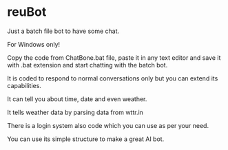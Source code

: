 # reuBot
Just a batch file bot to have some chat.

For Windows only!

Copy the code from ChatBone.bat file, paste it in any text editor and save it with .bat extension and start chatting with the batch bot.

It is coded to respond to normal conversations only but you can extend its capabilities.

It can tell you about time, date and even weather.

It tells weather data by parsing data from wttr.in

There is a login system also code which you can use as per your need.

You can use its simple structure to make a great AI bot.

